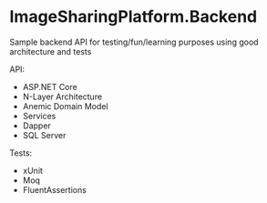 # ImageSharingPlatform.Backend
Sample backend API for testing/fun/learning purposes using good architecture and tests

API:
- ASP.NET Core
- N-Layer Architecture
- Anemic Domain Model
- Services
- Dapper
- SQL Server

Tests:
- xUnit
- Moq
- FluentAssertions
